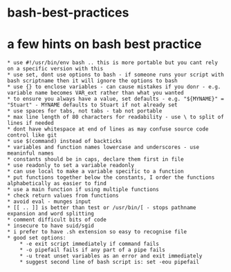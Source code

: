 # bash-best-practices
a few hints on bash best practice 
=================================

    * use #!/usr/bin/env bash .. this is more portable but you cant rely on a specific version with this
    * use set, dont use options to bash - if someone runs your script with bash scriptname then it will ignore the options to bash
    * use {} to enclose variables - can cause mistakes if you donr - e.g. variable name becomes VAR_ext rather than what you wanted
    * to ensure you always have a value, set defaults - e.g. "${MYNAME}" = "Stuart" - MYNAME defaults to Stuart if not already set
    * use spaces for tabs, not tabs - tab not portable
    * max line length of 80 characters for readability - use \ to split of lines if needed
    * dont have whitespace at end of lines as may confuse source code control like git
    * use $(command) instead of backticks
    * variables and function names lowercase and underscores - use meaninful names
    * constants should be in caps, declare them first in file
    * use readonly to set a variable readonly
    * can use local to make a variable specific to a function
    * put functions together below the constants, I order the functions alphabetically as easier to find
    * use a main function if using multiple functions
    * check return values from functions
    * avoid eval - munges input
    * [[ .. ]] is better than test or /usr/bin/[ - stops pathname expansion and word splitting
    * comment difficult bits of code
    * insecure to have suid/sgid
    * i prefer to have .sh extension so easy to recognise file
    * good set options:
        * -e exit script immediately if command fails
        * -o pipefail fails if any part of a pipe fails
        * -u treat unset variables as an error and exit immediately
        * suggest second line of bash script is: set -eou pipefail
